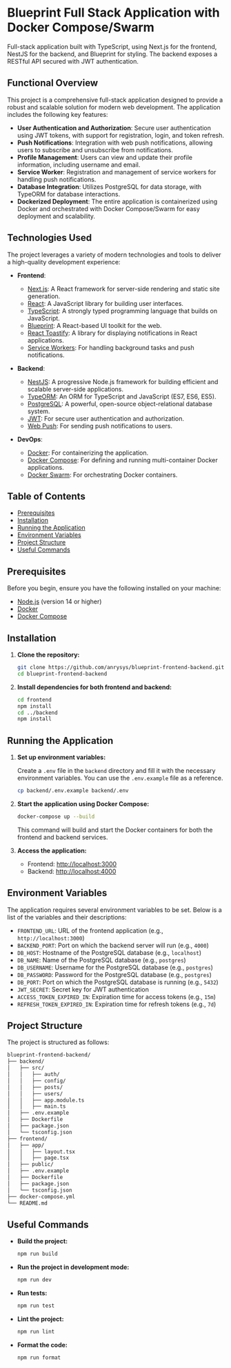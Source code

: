 # Blueprint Full Stack Application with Docker Compose/Swarm

Full-stack application built with TypeScript, using Next.js for the frontend, NestJS for the backend, and Blueprint for styling. The backend exposes a RESTful API secured with JWT authentication.

## Functional Overview

This project is a comprehensive full-stack application designed to provide a robust and scalable solution for modern web development. The application includes the following key features:

- **User Authentication and Authorization**: Secure user authentication using JWT tokens, with support for registration, login, and token refresh.
- **Push Notifications**: Integration with web push notifications, allowing users to subscribe and unsubscribe from notifications.
- **Profile Management**: Users can view and update their profile information, including username and email.
- **Service Worker**: Registration and management of service workers for handling push notifications.
- **Database Integration**: Utilizes PostgreSQL for data storage, with TypeORM for database interactions.
- **Dockerized Deployment**: The entire application is containerized using Docker and orchestrated with Docker Compose/Swarm for easy deployment and scalability.

## Technologies Used

The project leverages a variety of modern technologies and tools to deliver a high-quality development experience:

- **Frontend**:
  - [Next.js](https://nextjs.org/): A React framework for server-side rendering and static site generation.
  - [React](https://reactjs.org/): A JavaScript library for building user interfaces.
  - [TypeScript](https://www.typescriptlang.org/): A strongly typed programming language that builds on JavaScript.
  - [Blueprint](https://blueprintjs.com/): A React-based UI toolkit for the web.
  - [React Toastify](https://fkhadra.github.io/react-toastify/): A library for displaying notifications in React applications.
  - [Service Workers](https://developer.mozilla.org/en-US/docs/Web/API/Service_Worker_API): For handling background tasks and push notifications.

- **Backend**:
  - [NestJS](https://nestjs.com/): A progressive Node.js framework for building efficient and scalable server-side applications.
  - [TypeORM](https://typeorm.io/): An ORM for TypeScript and JavaScript (ES7, ES6, ES5).
  - [PostgreSQL](https://www.postgresql.org/): A powerful, open-source object-relational database system.
  - [JWT](https://jwt.io/): For secure user authentication and authorization.
  - [Web Push](https://developers.google.com/web/fundamentals/push-notifications): For sending push notifications to users.

- **DevOps**:
  - [Docker](https://www.docker.com/): For containerizing the application.
  - [Docker Compose](https://docs.docker.com/compose/): For defining and running multi-container Docker applications.
  - [Docker Swarm](https://docs.docker.com/engine/swarm/): For orchestrating Docker containers.

## Table of Contents

- [Prerequisites](#prerequisites)
- [Installation](#installation)
- [Running the Application](#running-the-application)
- [Environment Variables](#environment-variables)
- [Project Structure](#project-structure)
- [Useful Commands](#useful-commands)

## Prerequisites

Before you begin, ensure you have the following installed on your machine:

- [Node.js](https://nodejs.org/) (version 14 or higher)
- [Docker](https://www.docker.com/)
- [Docker Compose](https://docs.docker.com/compose/)

## Installation

1. **Clone the repository:**

   ```bash
   git clone https://github.com/anrysys/blueprint-frontend-backend.git
   cd blueprint-frontend-backend
   ```

2. **Install dependencies for both frontend and backend:**

   ```bash
   cd frontend
   npm install
   cd ../backend
   npm install
   ```

## Running the Application

1. **Set up environment variables:**

   Create a `.env` file in the `backend` directory and fill it with the necessary environment variables. You can use the `.env.example` file as a reference.

   ```bash
   cp backend/.env.example backend/.env
   ```

2. **Start the application using Docker Compose:**

   ```bash
   docker-compose up --build
   ```

   This command will build and start the Docker containers for both the frontend and backend services.

3. **Access the application:**

   - Frontend: [http://localhost:3000](http://localhost:3000)
   - Backend: [http://localhost:4000](http://localhost:4000)

## Environment Variables

The application requires several environment variables to be set. Below is a list of the variables and their descriptions:

- `FRONTEND_URL`: URL of the frontend application (e.g., `http://localhost:3000`)
- `BACKEND_PORT`: Port on which the backend server will run (e.g., `4000`)
- `DB_HOST`: Hostname of the PostgreSQL database (e.g., `localhost`)
- `DB_NAME`: Name of the PostgreSQL database (e.g., `postgres`)
- `DB_USERNAME`: Username for the PostgreSQL database (e.g., `postgres`)
- `DB_PASSWORD`: Password for the PostgreSQL database (e.g., `postgres`)
- `DB_PORT`: Port on which the PostgreSQL database is running (e.g., `5432`)
- `JWT_SECRET`: Secret key for JWT authentication
- `ACCESS_TOKEN_EXPIRED_IN`: Expiration time for access tokens (e.g., `15m`)
- `REFRESH_TOKEN_EXPIRED_IN`: Expiration time for refresh tokens (e.g., `7d`)

## Project Structure

The project is structured as follows:

```bash
blueprint-frontend-backend/
├── backend/
│   ├── src/
│   │   ├── auth/
│   │   ├── config/
│   │   ├── posts/
│   │   ├── users/
│   │   ├── app.module.ts
│   │   ├── main.ts
│   ├── .env.example
│   ├── Dockerfile
│   ├── package.json
│   └── tsconfig.json
├── frontend/
│   ├── app/
│   │   ├── layout.tsx
│   │   ├── page.tsx
│   ├── public/
│   ├── .env.example
│   ├── Dockerfile
│   ├── package.json
│   └── tsconfig.json
├── docker-compose.yml
└── README.md
```

## Useful Commands

- **Build the project:**

  ```bash
  npm run build
  ```

- **Run the project in development mode:**

  ```bash
  npm run dev
  ```

- **Run tests:**

  ```bash
  npm run test
  ```

- **Lint the project:**

  ```bash
  npm run lint
  ```

- **Format the code:**

  ```bash
  npm run format
  ```
